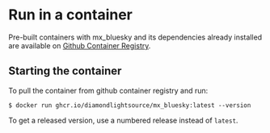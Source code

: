 # Run in a container

Pre-built containers with mx_bluesky and its dependencies already
installed are available on [Github Container Registry](https://ghcr.io/DiamondLightSource/mx_bluesky).

## Starting the container

To pull the container from github container registry and run:

```
$ docker run ghcr.io/diamondlightsource/mx_bluesky:latest --version
```

To get a released version, use a numbered release instead of `latest`.
